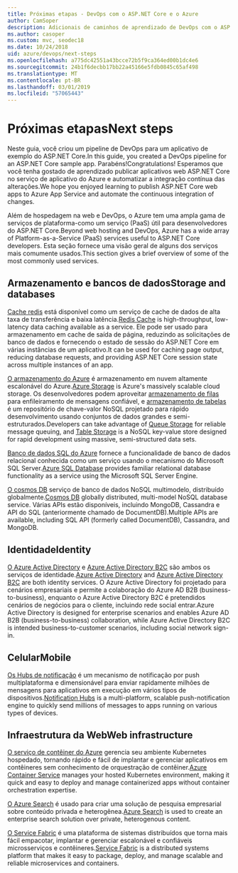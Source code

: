 ```yaml
---
title: Próximas etapas - DevOps com o ASP.NET Core e o Azure
author: CamSoper
description: Adicionais de caminhos de aprendizado de DevOps com o ASP.NET Core e o Azure.
ms.author: casoper
ms.custom: mvc, seodec18
ms.date: 10/24/2018
uid: azure/devops/next-steps
ms.openlocfilehash: a775dc42551a43bcce72b5f9ca364ed00b1dc4e6
ms.sourcegitcommit: 24b1f6decbb17bb22a45166e5fdb0845c65af498
ms.translationtype: MT
ms.contentlocale: pt-BR
ms.lasthandoff: 03/01/2019
ms.locfileid: "57065443"
---
```

# <a name="next-steps"></a><span data-ttu-id="90e1f-103">Próximas etapas</span><span class="sxs-lookup"><span data-stu-id="90e1f-103">Next steps</span></span>

<span data-ttu-id="90e1f-104">Neste guia, você criou um pipeline de DevOps para um aplicativo de exemplo do ASP.NET Core.</span><span class="sxs-lookup"><span data-stu-id="90e1f-104">In this guide, you created a DevOps pipeline for an ASP.NET Core sample app.</span></span> <span data-ttu-id="90e1f-105">Parabéns!</span><span class="sxs-lookup"><span data-stu-id="90e1f-105">Congratulations!</span></span> <span data-ttu-id="90e1f-106">Esperamos que você tenha gostado de aprendizado publicar aplicativos web ASP.NET Core no serviço de aplicativo do Azure e automatizar a integração contínua das alterações.</span><span class="sxs-lookup"><span data-stu-id="90e1f-106">We hope you enjoyed learning to publish ASP.NET Core web apps to Azure App Service and automate the continuous integration of changes.</span></span>

<span data-ttu-id="90e1f-107">Além de hospedagem na web e DevOps, o Azure tem uma ampla gama de serviços de plataforma-como um serviço (PaaS) útil para desenvolvedores do ASP.NET Core.</span><span class="sxs-lookup"><span data-stu-id="90e1f-107">Beyond web hosting and DevOps, Azure has a wide array of Platform-as-a-Service (PaaS) services useful to ASP.NET Core developers.</span></span> <span data-ttu-id="90e1f-108">Esta seção fornece uma visão geral de alguns dos serviços mais comumente usados.</span><span class="sxs-lookup"><span data-stu-id="90e1f-108">This section gives a brief overview of some of the most commonly used services.</span></span>

## <a name="storage-and-databases"></a><span data-ttu-id="90e1f-109">Armazenamento e bancos de dados</span><span class="sxs-lookup"><span data-stu-id="90e1f-109">Storage and databases</span></span>

<span data-ttu-id="90e1f-110">[Cache redis](/azure/redis-cache/) está disponível como um serviço de cache de dados de alta taxa de transferência e baixa latência.</span><span class="sxs-lookup"><span data-stu-id="90e1f-110">[Redis Cache](/azure/redis-cache/) is high-throughput, low-latency data caching available as a service.</span></span> <span data-ttu-id="90e1f-111">Ele pode ser usado para armazenamento em cache de saída de página, reduzindo as solicitações de banco de dados e fornecendo o estado de sessão do ASP.NET Core em várias instâncias de um aplicativo.</span><span class="sxs-lookup"><span data-stu-id="90e1f-111">It can be used for caching page output, reducing database requests, and providing ASP.NET Core session state across multiple instances of an app.</span></span>

<span data-ttu-id="90e1f-112">[O armazenamento do Azure](/azure/storage/) é armazenamento em nuvem altamente escalonável do Azure.</span><span class="sxs-lookup"><span data-stu-id="90e1f-112">[Azure Storage](/azure/storage/) is Azure's massively scalable cloud storage.</span></span> <span data-ttu-id="90e1f-113">Os desenvolvedores podem aproveitar [armazenamento de filas](/azure/storage/queues/storage-queues-introduction) para enfileiramento de mensagens confiável, e [armazenamento de tabelas](/azure/storage/tables/table-storage-overview) é um repositório de chave-valor NoSQL projetado para rápido desenvolvimento usando conjuntos de dados grandes e semi-estruturados.</span><span class="sxs-lookup"><span data-stu-id="90e1f-113">Developers can take advantage of [Queue Storage](/azure/storage/queues/storage-queues-introduction) for reliable message queuing, and [Table Storage](/azure/storage/tables/table-storage-overview) is a NoSQL key-value store designed for rapid development using massive, semi-structured data sets.</span></span>

<span data-ttu-id="90e1f-114">[Banco de dados SQL do Azure](/azure/sql-database/) fornece a funcionalidade de banco de dados relacional conhecida como um serviço usando o mecanismo do Microsoft SQL Server.</span><span class="sxs-lookup"><span data-stu-id="90e1f-114">[Azure SQL Database](/azure/sql-database/) provides familiar relational database functionality as a service using the Microsoft SQL Server Engine.</span></span>

<span data-ttu-id="90e1f-115">[O cosmos DB](/azure/cosmos-db/) serviço de banco de dados NoSQL multimodelo, distribuído globalmente.</span><span class="sxs-lookup"><span data-stu-id="90e1f-115">[Cosmos DB](/azure/cosmos-db/) globally distributed, multi-model NoSQL database service.</span></span> <span data-ttu-id="90e1f-116">Várias APIs estão disponíveis, incluindo MongoDB, Cassandra e API do SQL (anteriormente chamado de DocumentDB).</span><span class="sxs-lookup"><span data-stu-id="90e1f-116">Multiple APIs are available, including SQL API (formerly called DocumentDB), Cassandra, and MongoDB.</span></span>

## <a name="identity"></a><span data-ttu-id="90e1f-117">Identidade</span><span class="sxs-lookup"><span data-stu-id="90e1f-117">Identity</span></span>

<span data-ttu-id="90e1f-118">[O Azure Active Directory](/azure/active-directory/) e [Azure Active Directory B2C](/azure/active-directory-b2c/) são ambos os serviços de identidade.</span><span class="sxs-lookup"><span data-stu-id="90e1f-118">[Azure Active Directory](/azure/active-directory/) and [Azure Active Directory B2C](/azure/active-directory-b2c/) are both identity services.</span></span> <span data-ttu-id="90e1f-119">O Azure Active Directory foi projetado para cenários empresariais e permite a colaboração do Azure AD B2B (business-to-business), enquanto o Azure Active Directory B2C é pretendidos cenários de negócios para o cliente, incluindo rede social entrar.</span><span class="sxs-lookup"><span data-stu-id="90e1f-119">Azure Active Directory is designed for enterprise scenarios and enables Azure AD B2B (business-to-business) collaboration, while Azure Active Directory B2C is intended business-to-customer scenarios, including social network sign-in.</span></span>

## <a name="mobile"></a><span data-ttu-id="90e1f-120">Celular</span><span class="sxs-lookup"><span data-stu-id="90e1f-120">Mobile</span></span>

<span data-ttu-id="90e1f-121">[Os Hubs de notificação](/azure/notification-hubs/) é um mecanismo de notificação por push multiplataforma e dimensionável para enviar rapidamente milhões de mensagens para aplicativos em execução em vários tipos de dispositivos.</span><span class="sxs-lookup"><span data-stu-id="90e1f-121">[Notification Hubs](/azure/notification-hubs/) is a multi-platform, scalable push-notification engine to quickly send millions of messages to apps running on various types of devices.</span></span>

## <a name="web-infrastructure"></a><span data-ttu-id="90e1f-122">Infraestrutura da Web</span><span class="sxs-lookup"><span data-stu-id="90e1f-122">Web infrastructure</span></span>

<span data-ttu-id="90e1f-123">[O serviço de contêiner do Azure](/azure/aks/) gerencia seu ambiente Kubernetes hospedado, tornando rápido e fácil de implantar e gerenciar aplicativos em contêineres sem conhecimento de orquestração de contêiner.</span><span class="sxs-lookup"><span data-stu-id="90e1f-123">[Azure Container Service](/azure/aks/) manages your hosted Kubernetes environment, making it quick and easy to deploy and manage containerized apps without container orchestration expertise.</span></span>

<span data-ttu-id="90e1f-124">[O Azure Search](/azure/search/) é usado para criar uma solução de pesquisa empresarial sobre conteúdo privada e heterogênea.</span><span class="sxs-lookup"><span data-stu-id="90e1f-124">[Azure Search](/azure/search/) is used to create an enterprise search solution over private, heterogenous content.</span></span>

<span data-ttu-id="90e1f-125">[O Service Fabric](/azure/service-fabric/) é uma plataforma de sistemas distribuídos que torna mais fácil empacotar, implantar e gerenciar escalonável e confiáveis microsserviços e contêineres.</span><span class="sxs-lookup"><span data-stu-id="90e1f-125">[Service Fabric](/azure/service-fabric/) is a distributed systems platform that makes it easy to package, deploy, and manage scalable and reliable microservices and containers.</span></span>
